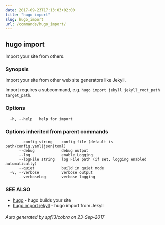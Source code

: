 ```yaml
---
date: 2017-09-23T17:13:03+02:00
title: "hugo import"
slug: hugo_import
url: /commands/hugo_import/
---
```

## hugo import

Import your site from others.

### Synopsis


Import your site from other web site generators like Jekyll.

Import requires a subcommand, e.g. `hugo import jekyll jekyll_root_path target_path`.

### Options

```
  -h, --help   help for import
```

### Options inherited from parent commands

```
      --config string    config file (default is path/config.yaml|json|toml)
      --debug            debug output
      --log              enable Logging
      --logFile string   log File path (if set, logging enabled automatically)
      --quiet            build in quiet mode
  -v, --verbose          verbose output
      --verboseLog       verbose logging
```

### SEE ALSO
* [hugo](/commands/hugo/)	 - hugo builds your site
* [hugo import jekyll](/commands/hugo_import_jekyll/)	 - hugo import from Jekyll

###### Auto generated by spf13/cobra on 23-Sep-2017
